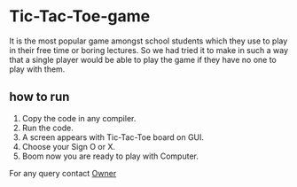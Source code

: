 # Tic-Tac-Toe-game
It is the most popular game amongst school students which they use to play in their free time or boring lectures. So we had tried it to make in such a way that a single player would be able to play the game if they have no one to play with them.

## how to run
1. Copy the code in any compiler.
2. Run the code.
3. A screen appears with Tic-Tac-Toe board on GUI.
4. Choose your Sign O or X.
5. Boom now you are ready to play with Computer.

For any query contact [Owner](vaishnavarora4@gmail.com)
